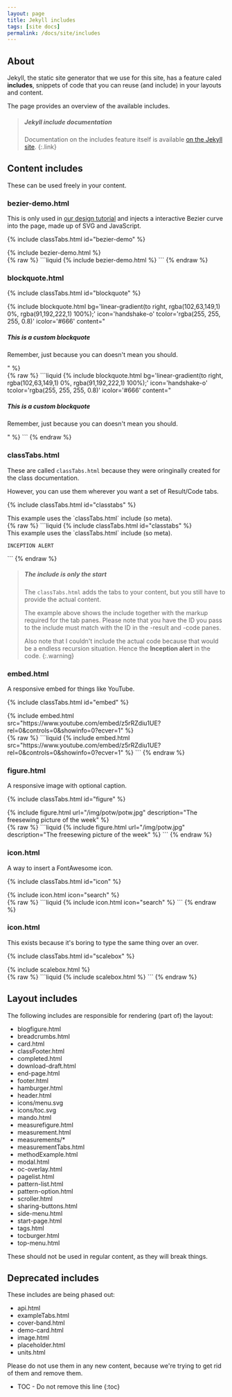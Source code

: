 ```yaml
---
layout: page
title: Jekyll includes
tags: [site docs]
permalink: /docs/site/includes
---
```


## About

Jekyll, the static site generator that we use for this site, has a feature caled **includes**,
snippets of code that you can reuse (and include) in your layouts and content.

The page provides an overview of the available includes. 

> ##### Jekyll include documentation
> Documentation on the includes feature itself is available [on the Jekyll site](https://jekyllrb.com/docs/includes/).
{:.link}

## Content includes

These can be used freely in your content.

### bezier-demo.html

This is only used in [our design tutorial](/docs/designer/tutorial/part-1) and injects a 
interactive Bezier curve into the page, made up of SVG and JavaScript.

{% include classTabs.html
    id="bezier-demo" 
%}

<div class="tab-content">
<div role="tabpanel" class="tab-pane active" id="bezier-demo-result" markdown="1">
{% include bezier-demo.html %}
</div>
<div role="tabpanel" class="tab-pane" id="bezier-demo-code" markdown="1">
{% raw %}
```liquid
{% include bezier-demo.html %}
```
{% endraw %}
</div>
</div>

### blockquote.html

{% include classTabs.html id="blockquote" %}

<div class="tab-content">
<div role="tabpanel" class="tab-pane active" id="blockquote-result" markdown="1">
{% include blockquote.html
  bg='linear-gradient(to right, rgba(102,63,149,1) 0%, rgba(91,192,222,1) 100%);'
  icon='handshake-o'
  tcolor='rgba(255, 255, 255, 0.8)'
  icolor='#666'
  content="<h5>This is a custom blockquote</h5><p>Remember, just because you can doesn't mean you should.</p>"
%}
</div>
<div role="tabpanel" class="tab-pane" id="blockquote-code" markdown="1">
{% raw %}
```liquid
{% include blockquote.html
  bg='linear-gradient(to right, rgba(102,63,149,1) 0%, rgba(91,192,222,1) 100%);'
  icon='handshake-o'
  tcolor='rgba(255, 255, 255, 0.8)'
  icolor='#666'
  content="<h5>This is a custom blockquote</h5><p>Remember, just because you can doesn't mean you should.</p>"
%}
```
{% endraw %}
</div>
</div>

### classTabs.html

These are called `classTabs.html` because they were oringinally created for the class documentation.

However, you can use them wherever you want a set of Result/Code tabs.

{% include classTabs.html id="classtabs" %}
<div class="tab-content">
<div role="tabpanel" class="tab-pane active" id="classtabs-result" markdown="1">
This example uses the `classTabs.html` include (so meta).
</div>
<div role="tabpanel" class="tab-pane" id="classtabs-code" markdown="1">
{% raw %}
```liquid
{% include classTabs.html id="classtabs" %}
<div class="tab-content">
<div role="tabpanel" class="tab-pane active" id="classtabs-result" markdown="1">
This example uses the `classTabs.html` include (so meta).
</div>
<div role="tabpanel" class="tab-pane" id="classtabs-code" markdown="1">

    INCEPTION ALERT

</div>
</div>
```
{% endraw %}
</div>
</div>

> ##### The include is only the start
>
> The `classTabs.html` adds the tabs to your content, but you still have to provide the actual content.
>
> The example above shows the include together with the markup required for the tab panes.
> Please note that you have the ID you pass to the include must match with the ID in the -result and -code panes.
>
> Also note that I couldn't include the actual code because that would be a endless recursion situation.
> Hence the **Inception alert** in the code.
{:.warning}

### embed.html

A responsive embed for things like YouTube.

{% include classTabs.html id="embed" %}
<div class="tab-content">
<div role="tabpanel" class="tab-pane active" id="embed-result" markdown="1">
{% include embed.html src="https://www.youtube.com/embed/z5rRZdiu1UE?rel=0&amp;controls=0&amp;showinfo=0?ecver=1" %}
</div>
<div role="tabpanel" class="tab-pane" id="embed-code" markdown="1">
{% raw %}
```liquid
{% include embed.html src="https://www.youtube.com/embed/z5rRZdiu1UE?rel=0&amp;controls=0&amp;showinfo=0?ecver=1" %}
```
{% endraw %}
</div>
</div>

### figure.html

A responsive image with optional caption.

{% include classTabs.html id="figure" %}
<div class="tab-content">
<div role="tabpanel" class="tab-pane active" id="figure-result" markdown="1">
{% include figure.html 
    url="/img/potw/potw.jpg" 
    description="The freesewing picture of the week" 
%}
</div>
<div role="tabpanel" class="tab-pane" id="figure-code" markdown="1">
{% raw %}
```liquid
{% include figure.html 
    url="/img/potw.jpg" 
    description="The freesewing picture of the week" 
%}
```
{% endraw %}
</div>
</div>

### icon.html

A way to insert a FontAwesome icon.

{% include classTabs.html id="icon" %}
<div class="tab-content">
<div role="tabpanel" class="tab-pane active" id="icon-result" markdown="1">
{% include icon.html icon="search" %}
</div>
<div role="tabpanel" class="tab-pane" id="icon-code" markdown="1">
{% raw %}
```liquid
{% include icon.html icon="search" %}
```
{% endraw %}
</div>
</div>

### icon.html

This exists because it's boring to type the same thing over an over.

{% include classTabs.html id="scalebox" %}
<div class="tab-content">
<div role="tabpanel" class="tab-pane active" id="scalebox-result" markdown="1">
{% include scalebox.html %}
</div>
<div role="tabpanel" class="tab-pane" id="scalebox-code" markdown="1">
{% raw %}
```liquid
{% include scalebox.html %}
```
{% endraw %}
</div>
</div>

## Layout includes

The following includes are responsible for rendering (part of) the layout:

 - blogfigure.html
 - breadcrumbs.html
 - card.html
 - classFooter.html
 - completed.html
 - download-draft.html
 - end-page.html
 - footer.html
 - hamburger.html
 - header.html
 - icons/menu.svg
 - icons/toc.svg
 - mando.html
 - measurefigure.html
 - measurement.html
 - measurements/\*
 - measurementTabs.html
 - methodExample.html
 - modal.html
 - oc-overlay.html
 - pagelist.html
 - pattern-list.html
 - pattern-option.html
 - scroller.html
 - sharing-buttons.html
 - side-menu.html
 - start-page.html
 - tags.html
 - tocburger.html
 - top-menu.html

These should not be used in regular content, as they will break things.

## Deprecated includes

These includes are being phased out:

 - api.html 
 - exampleTabs.html
 - cover-band.html
 - demo-card.html
 - image.html
 - placeholder.html
 - units.html

Please do not use them in any new content, because we're trying to get rid of them and remove them.

* TOC - Do not remove this line
{:toc}
